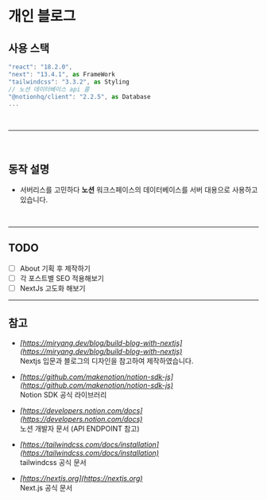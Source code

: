 # 개인 블로그

## 사용 스택

```typescript
"react": "18.2.0",
"next": "13.4.1", as FrameWork
"tailwindcss": "3.3.2", as Styling
// 노션 데이터베이스 api 콜
"@notionhq/client": "2.2.5", as Database
...
```

<br/>

---

<br/>

## 동작 설명

- 서버리스를 고민하다 **노션** 워크스페이스의 데이터베이스를 서버 대용으로 사용하고 있습니다.

<br/>

---

## TODO

- [ ] About 기획 후 제작하기
- [ ] 각 포스트별 SEO 적용해보기
- [ ] NextJs 고도화 해보기

---

## 참고

- _[https://miryang.dev/blog/build-blog-with-nextjs](https://miryang.dev/blog/build-blog-with-nextjs)_ <br/>
  Nextjs 입문과 블로그의 디자인을 참고하여 제작하였습니다.

- _[https://github.com/makenotion/notion-sdk-js](https://github.com/makenotion/notion-sdk-js)_ <br/>
  Notion SDK 공식 라이브러리

- _[https://developers.notion.com/docs](https://developers.notion.com/docs)_ <br/>
  노션 개발자 문서 (API ENDPOINT 참고)

- _[https://tailwindcss.com/docs/installation](https://tailwindcss.com/docs/installation)_ <br/>
  tailwindcss 공식 문서

- _[https://nextjs.org](https://nextjs.org)_ <br/>
  Next.js 공식 문서
